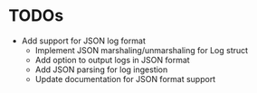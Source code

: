 # TODOs

- Add support for JSON log format
  - Implement JSON marshaling/unmarshaling for Log struct
  - Add option to output logs in JSON format
  - Add JSON parsing for log ingestion
  - Update documentation for JSON format support
